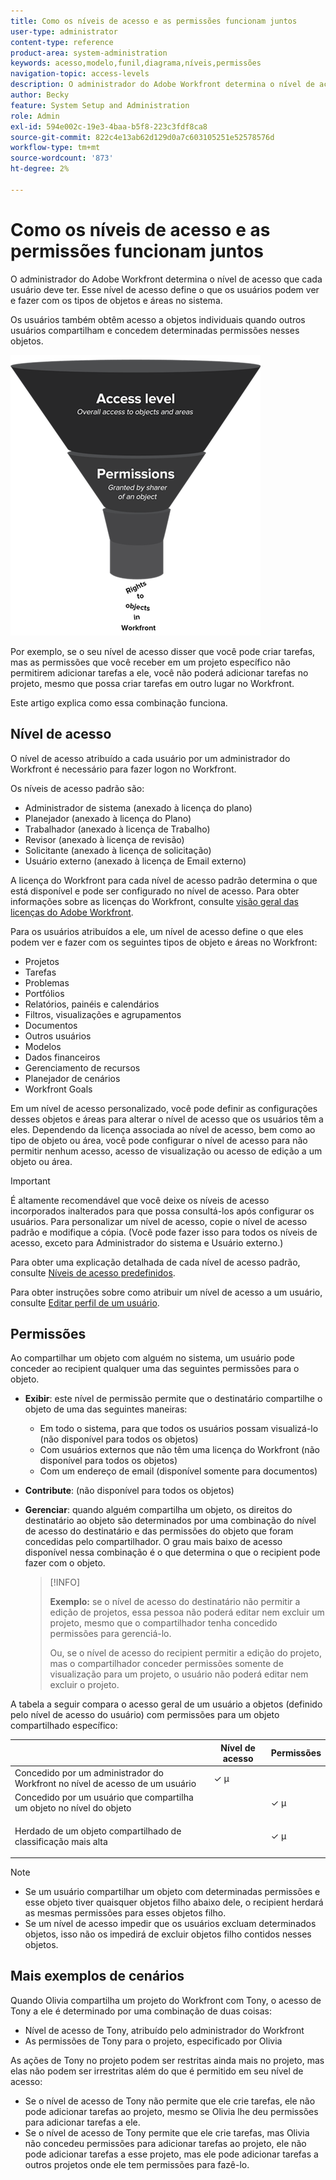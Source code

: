 ```yaml
---
title: Como os níveis de acesso e as permissões funcionam juntos
user-type: administrator
content-type: reference
product-area: system-administration
keywords: acesso,modelo,funil,diagrama,níveis,permissões
navigation-topic: access-levels
description: O administrador do Adobe Workfront determina o nível de acesso que cada usuário deve ter. Esse nível de acesso define o que os usuários podem ver e fazer com os tipos de objetos e áreas no sistema.
author: Becky
feature: System Setup and Administration
role: Admin
exl-id: 594e002c-19e3-4baa-b5f8-223c3fdf8ca8
source-git-commit: 822c4e13ab62d129d0a7c603105251e52578576d
workflow-type: tm+mt
source-wordcount: '873'
ht-degree: 2%

---
```


# Como os níveis de acesso e as permissões funcionam juntos

O administrador do Adobe Workfront determina o nível de acesso que cada usuário deve ter. Esse nível de acesso define o que os usuários podem ver e fazer com os tipos de objetos e áreas no sistema.

Os usuários também obtêm acesso a objetos individuais quando outros usuários compartilham e concedem determinadas permissões nesses objetos.


![](assets/security-model-hierachy.png)

Por exemplo, se o seu nível de acesso disser que você pode criar tarefas, mas as permissões que você receber em um projeto específico não permitirem adicionar tarefas a ele, você não poderá adicionar tarefas no projeto, mesmo que possa criar tarefas em outro lugar no Workfront.

Este artigo explica como essa combinação funciona.

## Nível de acesso

O nível de acesso atribuído a cada usuário por um administrador do Workfront é necessário para fazer logon no Workfront.

Os níveis de acesso padrão são:

* Administrador de sistema (anexado à licença do plano)
* Planejador (anexado à licença do Plano)
* Trabalhador (anexado à licença de Trabalho)
* Revisor (anexado à licença de revisão)
* Solicitante (anexado à licença de solicitação)
* Usuário externo (anexado à licença de Email externo)

A licença do Workfront para cada nível de acesso padrão determina o que está disponível e pode ser configurado no nível de acesso. Para obter informações sobre as licenças do Workfront, consulte [visão geral das licenças do Adobe Workfront](../../../administration-and-setup/add-users/access-levels-and-object-permissions/wf-licenses.md).

Para os usuários atribuídos a ele, um nível de acesso define o que eles podem ver e fazer com os seguintes tipos de objeto e áreas no Workfront:

* Projetos
* Tarefas
* Problemas
* Portfólios
* Relatórios, painéis e calendários
* Filtros, visualizações e agrupamentos
* Documentos
* Outros usuários
* Modelos
* Dados financeiros
* Gerenciamento de recursos
* Planejador de cenários
* Workfront Goals

Em um nível de acesso personalizado, você pode definir as configurações desses objetos e áreas para alterar o nível de acesso que os usuários têm a eles. Dependendo da licença associada ao nível de acesso, bem como ao tipo de objeto ou área, você pode configurar o nível de acesso para não permitir nenhum acesso, acesso de visualização ou acesso de edição a um objeto ou área.

>[!IMPORTANT]
>
>É altamente recomendável que você deixe os níveis de acesso incorporados inalterados para que possa consultá-los após configurar os usuários. Para personalizar um nível de acesso, copie o nível de acesso padrão e modifique a cópia. (Você pode fazer isso para todos os níveis de acesso, exceto para Administrador do sistema e Usuário externo.)

Para obter uma explicação detalhada de cada nível de acesso padrão, consulte [Níveis de acesso predefinidos](../../../administration-and-setup/add-users/access-levels-and-object-permissions/default-access-levels-in-workfront.md).

Para obter instruções sobre como atribuir um nível de acesso a um usuário, consulte [Editar perfil de um usuário](../../../administration-and-setup/add-users/create-and-manage-users/edit-a-users-profile.md).

## Permissões

Ao compartilhar um objeto com alguém no sistema, um usuário pode conceder ao recipient qualquer uma das seguintes permissões para o objeto.

* **Exibir**: este nível de permissão permite que o destinatário compartilhe o objeto de uma das seguintes maneiras:

   * Em todo o sistema, para que todos os usuários possam visualizá-lo (não disponível para todos os objetos)
   * Com usuários externos que não têm uma licença do Workfront (não disponível para todos os objetos)
   * Com um endereço de email (disponível somente para documentos)

* **Contribute**: (não disponível para todos os objetos)
* **Gerenciar**: quando alguém compartilha um objeto, os direitos do destinatário ao objeto são determinados por uma combinação do nível de acesso do destinatário e das permissões do objeto que foram concedidas pelo compartilhador. O grau mais baixo de acesso disponível nessa combinação é o que determina o que o recipient pode fazer com o objeto.

  >[!INFO]
  >
  >**Exemplo:** se o nível de acesso do destinatário não permitir a edição de projetos, essa pessoa não poderá editar nem excluir um projeto, mesmo que o compartilhador tenha concedido permissões para gerenciá-lo.
  >
  >Ou, se o nível de acesso do recipient permitir a edição do projeto, mas o compartilhador conceder permissões somente de visualização para um projeto, o usuário não poderá editar nem excluir o projeto.

A tabela a seguir compara o acesso geral de um usuário a objetos (definido pelo nível de acesso do usuário) com permissões para um objeto compartilhado específico:

<table style="table-layout:auto"> 
 <col> 
 <col> 
 <col> 
 <thead> 
  <tr> 
   <th> </th> 
   <th>Nível de acesso </th> 
   <th>Permissões </th> 
  </tr> 
 </thead> 
 <tbody> 
  <tr> 
   <td>Concedido por um administrador do Workfront no nível de acesso de um usuário</td> 
   <td>✓ µ</td> 
   <td> </td> 
  </tr> 
  <tr> 
   <td>Concedido por um usuário que compartilha um objeto no nível do objeto</td> 
   <td> </td> 
   <td>✓ µ</td> 
  </tr> 
  <tr> 
   <td> <p>Herdado de um objeto compartilhado de classificação mais alta 
   </td> 
   <td> </td> 
   <td>✓ µ</td> 
  </tr> 
 </tbody> 
</table>

>[!NOTE]
>
>* Se um usuário compartilhar um objeto com determinadas permissões e esse objeto tiver quaisquer objetos filho abaixo dele, o recipient herdará as mesmas permissões para esses objetos filho.
>* Se um nível de acesso impedir que os usuários excluam determinados objetos, isso não os impedirá de excluir objetos filho contidos nesses objetos.
>

## Mais exemplos de cenários

Quando Olivia compartilha um projeto do Workfront com Tony, o acesso de Tony a ele é determinado por uma combinação de duas coisas:

* Nível de acesso de Tony, atribuído pelo administrador do Workfront
* As permissões de Tony para o projeto, especificado por Olivia

As ações de Tony no projeto podem ser restritas ainda mais no projeto, mas elas não podem ser irrestritas além do que é permitido em seu nível de acesso:

* Se o nível de acesso de Tony não permite que ele crie tarefas, ele não pode adicionar tarefas ao projeto, mesmo se Olivia lhe deu permissões para adicionar tarefas a ele.
* Se o nível de acesso de Tony permite que ele crie tarefas, mas Olivia não concedeu permissões para adicionar tarefas ao projeto, ele não pode adicionar tarefas a esse projeto, mas ele pode adicionar tarefas a outros projetos onde ele tem permissões para fazê-lo.
